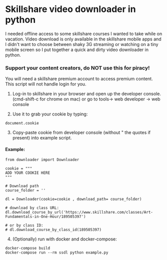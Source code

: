 # Skillshare video downloader in python

I needed offline access to some skillshare courses I wanted to take while on vacation.
Video download is only available in the skillshare mobile apps and I didn't want to
choose between shaky 3G streaming or watching on a tiny mobile screen so I put together a
quick and dirty video downloader in python.

### Support your content creators, do NOT use this for piracy!

You will need a skillshare premium account to access premium content.
This script will not handle login for you.

1. Log-in to skillshare in your browser and open up the developer console.
(cmd-shift-c for chrome on mac) or go to tools-> web developer -> web console

2. Use it to grab your cookie by typing:
```
document.cookie
```

3. Copy-paste cookie from developer console (without " the quotes if present) into example script.

#### Example:
```
from downloader import Downloader

cookie = """
ADD YOUR COOKIE HERE
"""

# Download path
course_folder = ''

dl = Downloader(cookie=cookie , download_path= course_folder)

# download by class URL:
dl.download_course_by_url('https://www.skillshare.com/classes/Art-Fundamentals-in-One-Hour/189505397')

# or by class ID:
# dl.download_course_by_class_id(189505397)
```

4. (Optionally) run with docker and docker-compose:
```
docker-compose build
docker-compose run --rm ssdl python example.py
```
